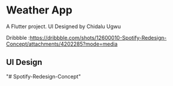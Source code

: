 # Weather App

A Flutter project.
UI Designed by Chidalu Ugwu

Dribbble :https://dribbble.com/shots/12600010-Spotify-Redesign-Concept/attachments/4202285?mode=media

## UI Design

<!-- <img src="assets/ui/WeatherUi.jpg" height="500em" /> -->

<!-- ## Screenshots form Device -->

<!-- <table>
<td>
<img src="assets/screenshots/flutter_01.jpeg/" height="500em" />
</td>
<td>
<img src="assets/screenshots/flutter_02.jpeg/" height="500em" />
</td>
</table> -->
"# Spotify-Redesign-Concept" 
